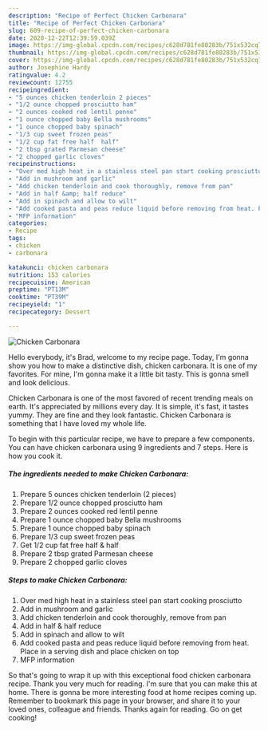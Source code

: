 ```yaml
---
description: "Recipe of Perfect Chicken Carbonara"
title: "Recipe of Perfect Chicken Carbonara"
slug: 609-recipe-of-perfect-chicken-carbonara
date: 2020-12-22T12:39:59.039Z
image: https://img-global.cpcdn.com/recipes/c628d781fe80283b/751x532cq70/chicken-carbonara-recipe-main-photo.jpg
thumbnail: https://img-global.cpcdn.com/recipes/c628d781fe80283b/751x532cq70/chicken-carbonara-recipe-main-photo.jpg
cover: https://img-global.cpcdn.com/recipes/c628d781fe80283b/751x532cq70/chicken-carbonara-recipe-main-photo.jpg
author: Josephine Hardy
ratingvalue: 4.2
reviewcount: 12755
recipeingredient:
- "5 ounces chicken tenderloin 2 pieces"
- "1/2 ounce chopped prosciutto ham"
- "2 ounces cooked red lentil penne"
- "1 ounce chopped baby Bella mushrooms"
- "1 ounce chopped baby spinach"
- "1/3 cup sweet frozen peas"
- "1/2 cup fat free half  half"
- "2 tbsp grated Parmesan cheese"
- "2 chopped garlic cloves"
recipeinstructions:
- "Over med high heat in a stainless steel pan start cooking prosciutto"
- "Add in mushroom and garlic"
- "Add chicken tenderloin and cook thoroughly, remove from pan"
- "Add in half &amp; half reduce"
- "Add in spinach and allow to wilt"
- "Add cooked pasta and peas reduce liquid before removing from heat. Place in a serving dish and place chicken on top"
- "MFP information"
categories:
- Recipe
tags:
- chicken
- carbonara

katakunci: chicken carbonara 
nutrition: 153 calories
recipecuisine: American
preptime: "PT13M"
cooktime: "PT39M"
recipeyield: "1"
recipecategory: Dessert

---
```



![Chicken Carbonara](https://img-global.cpcdn.com/recipes/c628d781fe80283b/751x532cq70/chicken-carbonara-recipe-main-photo.jpg)

Hello everybody, it's Brad, welcome to my recipe page. Today, I'm gonna show you how to make a distinctive dish, chicken carbonara. It is one of my favorites. For mine, I'm gonna make it a little bit tasty. This is gonna smell and look delicious.

Chicken Carbonara is one of the most favored of recent trending meals on earth. It's appreciated by millions every day. It is simple, it's fast, it tastes yummy. They are fine and they look fantastic. Chicken Carbonara is something that I have loved my whole life.




To begin with this particular recipe, we have to prepare a few components. You can have chicken carbonara using 9 ingredients and 7 steps. Here is how you cook it.

<!--inarticleads1-->

##### The ingredients needed to make Chicken Carbonara:

1. Prepare 5 ounces chicken tenderloin (2 pieces)
1. Prepare 1/2 ounce chopped prosciutto ham
1. Prepare 2 ounces cooked red lentil penne
1. Prepare 1 ounce chopped baby Bella mushrooms
1. Prepare 1 ounce chopped baby spinach
1. Prepare 1/3 cup sweet frozen peas
1. Get 1/2 cup fat free half &amp; half
1. Prepare 2 tbsp grated Parmesan cheese
1. Prepare 2 chopped garlic cloves




<!--inarticleads2-->

##### Steps to make Chicken Carbonara:

1. Over med high heat in a stainless steel pan start cooking prosciutto
1. Add in mushroom and garlic
1. Add chicken tenderloin and cook thoroughly, remove from pan
1. Add in half &amp; half reduce
1. Add in spinach and allow to wilt
1. Add cooked pasta and peas reduce liquid before removing from heat. Place in a serving dish and place chicken on top
1. MFP information




So that's going to wrap it up with this exceptional food chicken carbonara recipe. Thank you very much for reading. I'm sure that you can make this at home. There is gonna be more interesting food at home recipes coming up. Remember to bookmark this page in your browser, and share it to your loved ones, colleague and friends. Thanks again for reading. Go on get cooking!

